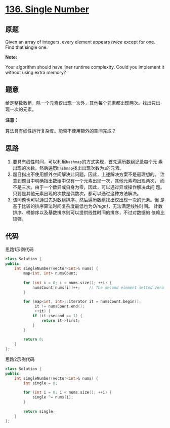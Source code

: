[136. Single Number](https://leetcode.com/problems/single-number/)
====================

原题
----

Given an array of integers, every element appears *twice* except for
one. Find that single one.

**Note:**

Your algorithm should have liner runtime complexity. Could you
implement it without using extra memory?

题意
----

给定整数数组，除一个元素仅出现一次外，其他每个元素都出现两次。找出只出
现一次的元素。

**注意：**

算法具有线性运行复杂度。能否不使用额外的空间完成？

思路
----

1. 要具有线性时间，可以利用`hashmap`的方式实现，首先遍历数组记录每个元
   素出现的次数。然后遍历`hashmap`找出出现次数为`1`的元素。
2. 题目指出不使用额外空间解决此问题，因此，上述解决方案不是最理想的。
   注意到题目中明确指出数组中仅有一个元素出现一次，其他元素均出现两次，
   而不是三次。由于一个数异或自身为零，因此，可以通过异或操作解决此问
   题。只要是其他元素出现的次数是偶数次，都可以通过这种方法解决。
3. 该问题也可以通过先对数组排序，然后遍历数组找出仅出现一次的元素。但
   是基于比较的排序算法时间复杂度最低也为*O(nlgn)*，无法满足线性时间。
   计数排序、桶排序以及基数排序则可以提供线性时间的排序，不过对数据的
   依赖比较强。
   
代码
----

思路1示例代码
```C++
class Solution {
public:
	int singleNumber(vector<int>& nums) {
		map<int, int> numsCount;
		
		for (int i = 0; i < nums.size(); ++i) {
			numsCount[nums[i]]++;    // The second element setted zero by default
		}
		
		for (map<int, int>::iterator it = numsCount.begin();
		     it != numsCount.end(); 
			 ++it) {
			if (it->second == 1) {
				return it->first;
			}
		}
		
		return 0;
	}
};
```

思路2示例代码
```C++
class Solution {
public:
	int singleNumber(vector<int>& nums) {
		int single = 0;
		
		for (int i = 0; i < nums.size(); ++i) {
			single ^= nums[i];
		}
		
		return single;
	}
};
```
